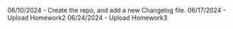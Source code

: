 06/10/2024 - Create the repo, and add a new Changelog file.
06/17/2024 - Upload Homework2
06/24/2024 - Upload Homework3
